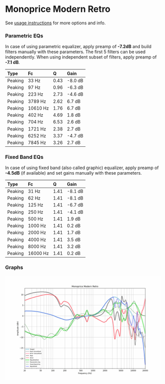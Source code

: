 # Monoprice Modern Retro
See [usage instructions](https://github.com/jaakkopasanen/AutoEq#usage) for more options and info.

### Parametric EQs
In case of using parametric equalizer, apply preamp of **-7.2dB** and build filters manually
with these parameters. The first 5 filters can be used independently.
When using independent subset of filters, apply preamp of **-7.1 dB**.

| Type    | Fc       |    Q | Gain    |
|:--------|:---------|:-----|:--------|
| Peaking | 33 Hz    | 0.43 | -8.0 dB |
| Peaking | 97 Hz    | 0.96 | -6.3 dB |
| Peaking | 223 Hz   | 2.73 | -4.6 dB |
| Peaking | 3789 Hz  | 2.62 | 6.7 dB  |
| Peaking | 10610 Hz | 1.76 | 6.7 dB  |
| Peaking | 402 Hz   | 4.69 | 1.8 dB  |
| Peaking | 704 Hz   | 6.53 | 2.6 dB  |
| Peaking | 1721 Hz  | 2.38 | 2.7 dB  |
| Peaking | 6252 Hz  | 3.37 | -4.7 dB |
| Peaking | 7845 Hz  | 3.26 | 2.7 dB  |

### Fixed Band EQs
In case of using fixed band (also called graphic) equalizer, apply preamp of **-4.5dB**
(if available) and set gains manually with these parameters.

| Type    | Fc       |    Q | Gain    |
|:--------|:---------|:-----|:--------|
| Peaking | 31 Hz    | 1.41 | -8.1 dB |
| Peaking | 62 Hz    | 1.41 | -8.1 dB |
| Peaking | 125 Hz   | 1.41 | -6.7 dB |
| Peaking | 250 Hz   | 1.41 | -4.1 dB |
| Peaking | 500 Hz   | 1.41 | 1.9 dB  |
| Peaking | 1000 Hz  | 1.41 | 0.2 dB  |
| Peaking | 2000 Hz  | 1.41 | 1.7 dB  |
| Peaking | 4000 Hz  | 1.41 | 3.5 dB  |
| Peaking | 8000 Hz  | 1.41 | 3.2 dB  |
| Peaking | 16000 Hz | 1.41 | 0.2 dB  |

### Graphs
![](./Monoprice%20Modern%20Retro.png)